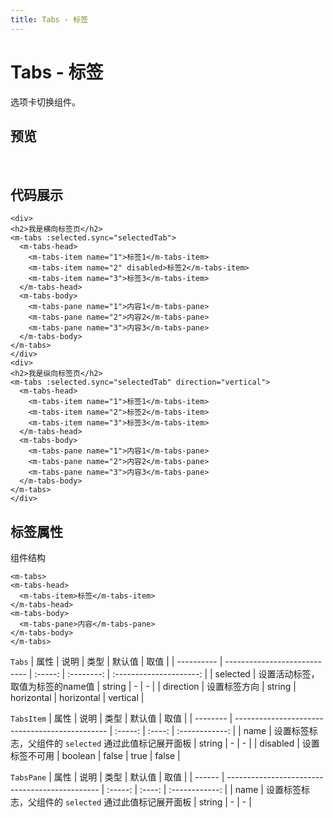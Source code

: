 ```yaml
---
title: Tabs - 标签
---
```

# Tabs - 标签

选项卡切换组件。

## 预览
<br />
<ClientOnly>
<tabs-demo />
</ClientOnly>

## 代码展示
```vue
<div>
<h2>我是横向标签页</h2>
<m-tabs :selected.sync="selectedTab">
  <m-tabs-head>
    <m-tabs-item name="1">标签1</m-tabs-item>
    <m-tabs-item name="2" disabled>标签2</m-tabs-item>
    <m-tabs-item name="3">标签3</m-tabs-item>
  </m-tabs-head>
  <m-tabs-body>
    <m-tabs-pane name="1">内容1</m-tabs-pane>
    <m-tabs-pane name="2">内容2</m-tabs-pane>
    <m-tabs-pane name="3">内容3</m-tabs-pane>
  </m-tabs-body>
</m-tabs>
</div>
<div>
<h2>我是纵向标签页</h2>
<m-tabs :selected.sync="selectedTab" direction="vertical">
  <m-tabs-head>
    <m-tabs-item name="1">标签1</m-tabs-item>
    <m-tabs-item name="2">标签2</m-tabs-item>
    <m-tabs-item name="3">标签3</m-tabs-item>
  </m-tabs-head>
  <m-tabs-body>
    <m-tabs-pane name="1">内容1</m-tabs-pane>
    <m-tabs-pane name="2">内容2</m-tabs-pane>
    <m-tabs-pane name="3">内容3</m-tabs-pane>
  </m-tabs-body>
</m-tabs>
</div>
  ```

## 标签属性

组件结构
```vue
<m-tabs>
<m-tabs-head>
  <m-tabs-item>标签</m-tabs-item>
</m-tabs-head>
<m-tabs-body>
  <m-tabs-pane>内容</m-tabs-pane>
</m-tabs-body>
</m-tabs>
```

`Tabs`
| 属性        | 说明                         | 类型     | 默认值      | 取值                     |
| ---------- | ---------------------------- | :-----: | :--------: | :---------------------: |
| selected   | 设置活动标签，取值为标签的name值  | string  | -          | -                       |
| direction  | 设置标签方向                   | string  | horizontal | horizontal \| vertical  |

`TabsItem`
| 属性      | 说明                                            | 类型    | 默认值  | 取值            |
| -------- | ---------------------------------------------- | :-----: | :----: | :------------: |
| name     | 设置标签标志，父组件的 `selected` 通过此值标记展开面板 | string  | -      | -              |
| disabled | 设置标签不可用                                    | boolean | false  | true \| false  |

`TabsPane`
| 属性    | 说明                                            | 类型     | 默认值  | 取值           |
| ------ | ---------------------------------------------- | :-----: | :----: | :------------: |
| name   | 设置标签标志，父组件的 `selected` 通过此值标记展开面板 | string  | -      | -              |